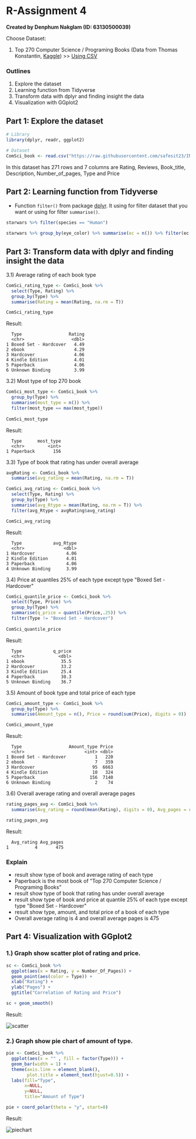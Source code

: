 # R-Assignment 4

**Created by Denphum Nakglam (ID: 63130500039)**

Choose Dataset:
1. Top 270 Computer Science / Programing Books (Data from Thomas Konstantin, [Kaggle](https://www.kaggle.com/thomaskonstantin/top-270-rated-computer-science-programing-books)) >> [Using CSV](https://raw.githubusercontent.com/safesit23/INT214-Statistics/main/datasets/prog_book.csv)

### Outlines
1. Explore the dataset
2. Learning function from Tidyverse
3. Transform data with dplyr and finding insight the data
4. Visualization with GGplot2

## Part 1: Explore the dataset

```R
# Library
library(dplyr, readr, ggplot2)

# Dataset
ComSci_book <- read.csv("https://raw.githubusercontent.com/safesit23/INT214-Statistics/main/datasets/prog_book.csv")
```

In this dataset has 271 rows and 7 columns are Rating, Reviews, Book_title, Description, Number_of_pages, Type and Price

## Part 2: Learning function from Tidyverse

- Function `filter()` from package [dplyr](https://dplyr.tidyverse.org/articles/dplyr.html#select-columns-with-select). It using for filter dataset that you want or using for filter `summarise()`.

```R
starwars %>% filter(species == "Human")

starwars %>% group_by(eye_color) %>% summarise(ec = n()) %>% filter(ec == max(ec))
```

## Part 3: Transform data with dplyr and finding insight the data

3.1) Average rating of each book type

```R
ComSci_rating_type <- ComSci_book %>% 
  select(Type, Rating) %>% 
  group_by(Type) %>% 
  summarise(Rating = mean(Rating, na.rm = T))

ComSci_rating_type
```

Result:

```
  Type                  Rating
  <chr>                  <dbl>
1 Boxed Set - Hardcover   4.49
2 ebook                   4.29
3 Hardcover               4.06
4 Kindle Edition          4.01
5 Paperback               4.06
6 Unknown Binding         3.99
```

3.2) Most type of top 270 book

```R
ComSci_most_type <- ComSci_book %>% 
  group_by(Type) %>% 
  summarise(most_type = n()) %>%
  filter(most_type == max(most_type))
            
ComSci_most_type
```

Result:

```
  Type      most_type
  <chr>         <int>
1 Paperback       156
```

3.3) Type of book that rating has under overall average

```R
avgRating <- ComSci_book %>%
  summarise(avg_rating = mean(Rating, na.rm = T))

ComSci_avg_rating <- ComSci_book %>% 
  select(Type, Rating) %>%
  group_by(Type) %>%
  summarise(avg_Rtype = mean(Rating, na.rm = T)) %>%
  filter(avg_Rtype < avgRating$avg_rating)

ComSci_avg_rating
```

Result:

```
  Type            avg_Rtype
  <chr>               <dbl>
1 Hardcover            4.06
2 Kindle Edition       4.01
3 Paperback            4.06
4 Unknown Binding      3.99
```

3.4) Price at quantiles 25% of each type except type "Boxed Set - Hardcover" 

```R
ComSci_quantile_price <- ComSci_book %>% 
  select(Type, Price) %>% 
  group_by(Type) %>% 
  summarise(q_price = quantile(Price,.25)) %>%
  filter(Type != "Boxed Set - Hardcover")
  
ComSci_quantile_price
```

Result:

```
  Type            q_price
  <chr>             <dbl>
1 ebook              35.5
2 Hardcover          33.2
3 Kindle Edition     25.4
4 Paperback          30.3
5 Unknown Binding    36.7
```

3.5) Amount of book type and total price of each type

```R
ComSci_amount_type <- ComSci_book %>% 
  group_by(Type) %>%
  summarise(Amount_type = n(), Price = round(sum(Price), digits = 0))

ComSci_amount_type
```

Result:

```
  Type                  Amount_type Price
  <chr>                       <int> <dbl>
1 Boxed Set - Hardcover           1   220
2 ebook                           7   359
3 Hardcover                      95  6663
4 Kindle Edition                 10   324
5 Paperback                     156  7140
6 Unknown Binding                 2    74
```

3.6) Overall average rating and overall average pages

```R
rating_pages_avg <- ComSci_book %>% 
  summarise(Avg_rating = round(mean(Rating), digits = 0), Avg_pages = round(mean(Number_Of_Pages), digits = 0))

rating_pages_avg
```

Result:

```
  Avg_rating Avg_pages
1          4       475
```

### Explain

- result show type of book and average rating of each type
- Paperback is the most book of "Top 270 Computer Science / Programing Books" 
- result show type of book that rating has under overall average
- result show type of book and price at quantile 25% of each type except type "Boxed Set - Hardcover"
- result show type, amount, and total price of a book of each type
- Overall average rating is 4 and overall average pages is 475

## Part 4: Visualization with GGplot2
### 1.) Graph show scatter plot of rating and price.

```R
sc <- ComSci_book %>%
  ggplot(aes(x = Rating, y = Number_Of_Pages)) + 
  geom_point(aes(color = Type)) +
  xlab("Rating") +
  ylab("Pages") +
  ggtitle("Correlation of Rating and Price")

sc + geom_smooth()          

```
Result:

![scatter](./chart/scatterplot01.png)

### 2.) Graph show pie chart of amount of type.

```R
pie <- ComSci_book %>% 
  ggplot(aes(x = "" , fill = factor(Type))) +
  geom_bar(width = 1) +
  theme(axis.line = element_blank(), 
        plot.title = element_text(hjust=0.5)) + 
  labs(fill="Type", 
       x=NULL, 
       y=NULL, 
       title="Amount of Type")

pie + coord_polar(theta = "y", start=0)        

```
Result:

![piechart](./chart/pieChart01.png)
